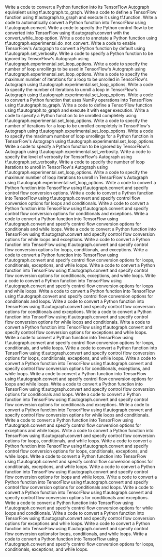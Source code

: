 Write a code to convert a Python function into its TensorFlow Autograph equivalent using tf.autograph.to_graph.
Write a code to define a TensorFlow function using tf.autograph.to_graph and execute it using tf.function.
Write a code to automatically convert a Python function into TensorFlow using tf.autograph.convert.
Write a code to specify the Python control flow to be converted into TensorFlow using tf.autograph.convert with the convert_while_loop option.
Write a code to annotate a Python function using tf.autograph.experimental.do_not_convert.
Write a code to enable TensorFlow's Autograph to convert a Python function by default using tf.autograph.set_verbosity.
Write a code to specify a Python function to be ignored by TensorFlow's Autograph using tf.autograph.experimental.set_loop_options.
Write a code to specify the number of loop unrollings to be used in TensorFlow's Autograph using tf.autograph.experimental.set_loop_options.
Write a code to specify the maximum number of iterations for a loop to be unrolled in TensorFlow's Autograph using tf.autograph.experimental.set_loop_options.
Write a code to specify the number of iterations to unroll a loop in TensorFlow's Autograph using tf.autograph.experimental.set_loop_options.
Write a code to convert a Python function that uses NumPy operations into TensorFlow using tf.autograph.to_graph.
Write a code to define a TensorFlow function using tf.autograph.to_graph and execute it with eager execution.
Write a code to specify a Python function to be unrolled completely using tf.autograph.experimental.set_loop_options.
Write a code to specify the number of iterations for a loop to be unrolled completely in TensorFlow's Autograph using tf.autograph.experimental.set_loop_options.
Write a code to specify the maximum number of loop unrollings for a Python function in TensorFlow's Autograph using tf.autograph.experimental.set_loop_options.
Write a code to specify a Python function to be ignored by TensorFlow's Autograph using tf.autograph.experimental.set_verbosity.
Write a code to specify the level of verbosity for TensorFlow's Autograph using tf.autograph.set_verbosity.
Write a code to specify the number of loop iterations to unroll in TensorFlow's Autograph using tf.autograph.experimental.set_loop_options.
Write a code to specify the maximum number of loop iterations to unroll in TensorFlow's Autograph using tf.autograph.experimental.set_loop_options.
Write a code to convert a Python function into TensorFlow using tf.autograph.convert and specify control flow conversion options.
Write a code to convert a Python function into TensorFlow using tf.autograph.convert and specify control flow conversion options for loops and conditionals.
Write a code to convert a Python function into TensorFlow using tf.autograph.convert and specify control flow conversion options for conditionals and exceptions.
Write a code to convert a Python function into TensorFlow using tf.autograph.convert and specify control flow conversion options for conditionals and while loops.
Write a code to convert a Python function into TensorFlow using tf.autograph.convert and specify control flow conversion options for while loops and exceptions.
Write a code to convert a Python function into TensorFlow using tf.autograph.convert and specify control flow conversion options for loops, conditionals, and exceptions.
Write a code to convert a Python function into TensorFlow using tf.autograph.convert and specify control flow conversion options for loops, conditionals, exceptions, and while loops.
Write a code to convert a Python function into TensorFlow using tf.autograph.convert and specify control flow conversion options for conditionals, exceptions, and while loops.
Write a code to convert a Python function into TensorFlow using tf.autograph.convert and specify control flow conversion options for loops and while loops.
Write a code to convert a Python function into TensorFlow using tf.autograph.convert and specify control flow conversion options for conditionals and loops.
Write a code to convert a Python function into TensorFlow using tf.autograph.convert and specify control flow conversion options for conditionals and exceptions.
Write a code to convert a Python function into TensorFlow using tf.autograph.convert and specify control flow conversion options for while loops and conditionals.
Write a code to convert a Python function into TensorFlow using tf.autograph.convert and specify control flow conversion options for exceptions and while loops.
Write a code to convert a Python function into TensorFlow using tf.autograph.convert and specify control flow conversion options for loops, conditionals, and while loops.
Write a code to convert a Python function into TensorFlow using tf.autograph.convert and specify control flow conversion options for loops, conditionals, exceptions, and while loops.
Write a code to convert a Python function into TensorFlow using tf.autograph.convert and specify control flow conversion options for conditionals, exceptions, and while loops.
Write a code to convert a Python function into TensorFlow using tf.autograph.convert and specify control flow conversion options for loops and while loops.
Write a code to convert a Python function into TensorFlow using tf.autograph.convert and specify control flow conversion options for conditionals and loops.
Write a code to convert a Python function into TensorFlow using tf.autograph.convert and specify control flow conversion options for conditionals and exceptions.
Write a code to convert a Python function into TensorFlow using tf.autograph.convert and specify control flow conversion options for while loops and conditionals.
Write a code to convert a Python function into TensorFlow using tf.autograph.convert and specify control flow conversion options for exceptions and while loops.
Write a code to convert a Python function into TensorFlow using tf.autograph.convert and specify control flow conversion options for loops, conditionals, and while loops.
Write a code to convert a Python function into TensorFlow using tf.autograph.convert and specify control flow conversion options for loops, conditionals, exceptions, and while loops.
Write a code to convert a Python function into TensorFlow using tf.autograph.convert and specify control flow conversion options for conditionals, exceptions, and while loops.
Write a code to convert a Python function into TensorFlow using tf.autograph.convert and specify control flow conversion options for loops and while loops.
Write a code to convert a Python function into TensorFlow using tf.autograph.convert and specify control flow conversion options for conditionals and loops.
Write a code to convert a Python function into TensorFlow using tf.autograph.convert and specify control flow conversion options for conditionals and exceptions.
Write a code to convert a Python function into TensorFlow using tf.autograph.convert and specify control flow conversion options for while loops and conditionals.
Write a code to convert a Python function into TensorFlow using tf.autograph.convert and specify control flow conversion options for exceptions and while loops.
Write a code to convert a Python function into TensorFlow using tf.autograph.convert and specify control flow conversion optionsfor loops, conditionals, and while loops.
Write a code to convert a Python function into TensorFlow using tf.autograph.convert and specify control flow conversion options for loops, conditionals, exceptions, and while loops.